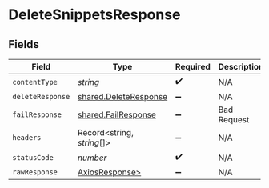 # DeleteSnippetsResponse


## Fields

| Field                                                          | Type                                                           | Required                                                       | Description                                                    |
| -------------------------------------------------------------- | -------------------------------------------------------------- | -------------------------------------------------------------- | -------------------------------------------------------------- |
| `contentType`                                                  | *string*                                                       | :heavy_check_mark:                                             | N/A                                                            |
| `deleteResponse`                                               | [shared.DeleteResponse](../../models/shared/deleteresponse.md) | :heavy_minus_sign:                                             | N/A                                                            |
| `failResponse`                                                 | [shared.FailResponse](../../models/shared/failresponse.md)     | :heavy_minus_sign:                                             | Bad Request                                                    |
| `headers`                                                      | Record<string, *string*[]>                                     | :heavy_minus_sign:                                             | N/A                                                            |
| `statusCode`                                                   | *number*                                                       | :heavy_check_mark:                                             | N/A                                                            |
| `rawResponse`                                                  | [AxiosResponse>](https://axios-http.com/docs/res_schema)       | :heavy_minus_sign:                                             | N/A                                                            |